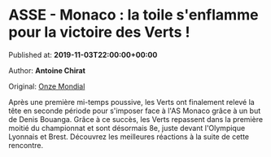 
# ASSE - Monaco : la toile s'enflamme pour la victoire des Verts !

Published at: **2019-11-03T22:00:00+00:00**

Author: **Antoine Chirat**

Original: [Onze Mondial](http://www.onzemondial.com/ligue-1/2019-2020/asse-monaco-la-toile-s-enfllamme-pour-la-victoire-des-verts-201559)

Après une première mi-temps poussive, les Verts ont finalement relevé la tête en seconde période pour s'imposer face à l'AS Monaco grâce à un but de Denis Bouanga. Grâce à ce succès, les Verts repassent dans la première moitié du championnat et sont désormais 8e, juste devant l'Olympique Lyonnais et Brest. Découvrez les meilleures réactions à la suite de cette rencontre.
